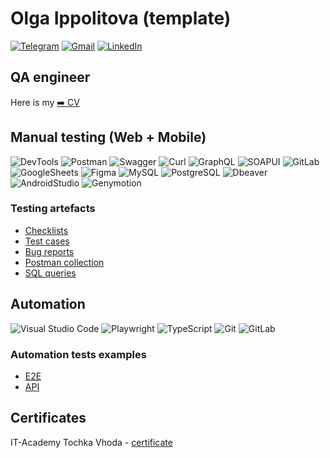 # Olga Ippolitova (template)
[![Telegram](https://img.shields.io/badge/Telegram-1a3136?style=social&logo=telegram)](https://t.me/oippolitova)
[![Gmail](https://img.shields.io/badge/Gmail-1a3136?style=social&logo=gmail)](mailto:ipp.olga@gmail.com)
[![LinkedIn](https://img.shields.io/badge/Linkedin-1a3136?style=social&logo=linkedin)](https://www.linkedin.com/in/olga-ippolitova/)


## QA engineer

Here is my [:arrow_right: CV](https://docs.google.com/document/d/1uNp5s7ocXoJGJXIUdnFDcLpIdz4bqhO7_5yq5f91Xko/edit?usp=sharing)

## Manual testing (Web + Mobile)

![DevTools](https://img.shields.io/badge/DevTools-122529?style=for-the-badge&logo=googlechrome)
![Postman](https://img.shields.io/badge/Postman-122529?style=for-the-badge&logo=postman&logoColor=f76935)
![Swagger](https://img.shields.io/badge/Swagger-122529?style=for-the-badge&logo=swagger&logoColor=7ede2b)
![Curl](https://img.shields.io/badge/Curl-122529?style=for-the-badge&logo=curl&logoColor=7ede2b)
![GraphQL](https://img.shields.io/badge/GraphQL_Playground-122529?style=for-the-badge&logo=graphql&logoColor=d4088d)
![SOAPUI](https://img.shields.io/badge/SOAPUI-122529?style=for-the-badge&logo=soapui&logoColor=d4088d)
![GitLab](https://img.shields.io/badge/GitLab_Issues-122529?style=for-the-badge&logo=gitlab)
![GoogleSheets](https://img.shields.io/badge/Google%20Sheets-122529?style=for-the-badge&logo=google-sheets)
![Figma](https://img.shields.io/badge/Figma-122529?style=for-the-badge&logo=figma&logoColor=7d5fa6)
![MySQL](https://img.shields.io/badge/MySQL-122529?style=for-the-badge&logo=mysql)
![PostgreSQL](https://img.shields.io/badge/PostgreSQL-122529?style=for-the-badge&logo=postgresql)
![Dbeaver](https://img.shields.io/badge/Dbeaver-122529?style=for-the-badge&logo=dbeaver)
![AndroidStudio](https://img.shields.io/badge/AndroidStudio-122529?style=for-the-badge&logo=androidstudio&logoColor=3ad07d)
![Genymotion](https://img.shields.io/badge/genymotion-122529?style=for-the-badge&logo=genymotion&logoColor=3ad07d)

### Testing artefacts

- [Checklists](https://docs.google.com/spreadsheets/d/1AYOJKaYNLzTTBRqsc-M7JI6okSRImAw_3M6uF517dKY/edit#gid=245225388)
- [Test cases](https://docs.google.com/spreadsheets/d/1TaoCsQM-Lo-BLpCxg5_abQSzYc2jO7pF6FAzkaJgqDc/edit#gid=1064810504)
- [Bug reports](https://gitlab.com/ipp.olga/ipp.olga/-/issues)
- [Postman collection](https://gitlab.com/)
- [SQL queries](https://gitlab.com/)


## Automation
![Visual Studio Code](https://img.shields.io/badge/Visual%20Studio%20Code-122529?style=for-the-badge&logo=visual-studio-code&logoColor=0080FF)
![Playwright](https://img.shields.io/badge/Playwright-122529?style=for-the-badge&logo=playwright)
![TypeScript](https://img.shields.io/badge/typescript-122529?style=for-the-badge&logo=typescript)
![Git](https://img.shields.io/badge/Git-122529?style=for-the-badge&logo=git)
![GitLab](https://img.shields.io/badge/GitLab-122529?style=for-the-badge&logo=gitlab)
### Automation tests examples
- [E2E](https://gitlab.com/)
- [API](https://gitlab.com/)


## Certificates
IT-Academy Tochka Vhoda - [certificate](/assets/certificate.png)

